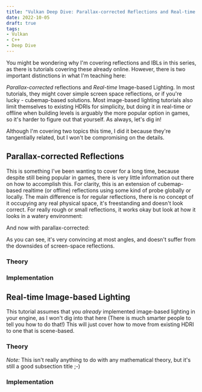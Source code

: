 ```yaml
---
title: "Vulkan Deep Dive: Parallax-corrected Reflections and Real-time Image-based Lighting"
date: 2022-10-05
draft: true
tags:
- Vulkan
- C++
- Deep Dive
---
```


You might be wondering why I'm covering reflections and IBLs in this series, as there
is tutorials covering these already online. However, there is two important distinctions in what I'm
teaching here:

_Parallax-corrected_ reflections and _Real-time_ Image-based Lighting. In most tutorials, they might cover
simple screen space reflections, or if you're lucky - cubemap-based solutions. Most image-based lighting tutorials also
limit themselves to existing HDRIs for simplicity, but doing it in real-time or offline when building levels
is arguably the more popular option in games, so it's harder to figure out that yourself. As always, let's dig in!

Although I'm covering two topics this time, I did it because they're tangentially related, but I won't be compromising on
the details.

## Parallax-corrected Reflections

This is something I've been wanting to cover for a long time, because despite still being popular in games, there is very
little information out there on how to accomplish this. For clarity, this is an extension of cubemap-based realtime (or offline) reflections
using some kind of probe globally or locally. The main difference is for regular reflections, there is no concept of it occupying
any real physical space, it's freestanding and doesn't look correct. For really rough or small reflections, it works okay but
look at how it looks in a watery environment:

And now with parallax-corrected:

As you can see, it's very convincing at most angles, and doesn't suffer from the downsides of screen-space reflections.

### Theory

### Implementation

## Real-time Image-based Lighting

This tutorial assumes that you _already_ implemented image-based lighting in your engine, as I won't dig into that here
(There is much smarter people to tell you how to do that!) This will just cover how to move from existing HDRI to one that is scene-based.

### Theory

_Note:_ This isn't really anything to do with any mathematical theory, but it's still a good subsection title ;-)

### Implementation